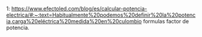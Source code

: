 1: https://www.efectoled.com/blog/es/calcular-potencia-electrica/#:~:text=Habitualmente%20podemos%20definir%20la%20potencia,carga%20eléctrica%20medida%20en%20culombio 
formulas factor de potencia.


